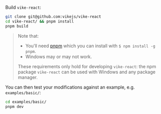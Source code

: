 Build `vike-react`:

```bash
git clone git@github.com:vikejs/vike-react
cd vike-react/ && pnpm install
pnpm build
```

> Note that:
>
> - You'll need [pnpm](https://pnpm.io/) which you can install with `$ npm install -g pnpm`.
> - Windows may or may not work.
>
> These requirements only hold for developing `vike-react`: the npm package `vike-react` can be used with Windows and any package manager.

You can then test your modifications against an example, e.g. `examples/basic/`:

```bash
cd examples/basic/
pnpm dev
```
